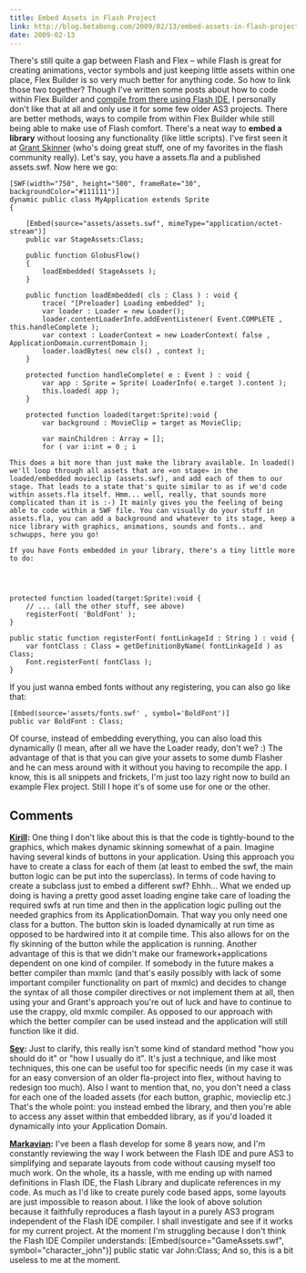 ```yaml
---
title: Embed Assets in Flash Project
link: http://blog.betabong.com/2009/02/13/embed-assets-in-flash-project/
date: 2009-02-13
---
```



There's still quite a gap between Flash and Flex – while Flash is great for creating animations, vector symbols and just keeping little assets within one place, Flex Builder is so very much better for anything code. So how to link those two together? Though I've written some posts about how to code within Flex Builder and [compile from there using Flash IDE](/2008/12/03/test-movie-from-flex-to-flash-easy-way/), I personally don't like that at all and only use it for some few older AS3 projects. There are better methods, ways to compile from within Flex Builder while still being able to make use of Flash comfort. There's a neat way to **embed a library** without loosing any functionality (like little scripts). I've first seen it at [Grant Skinner](http://www.gskinner.com/blog/archives/2007/03/using_flash_sym.html) (who's doing great stuff, one of my favorites in the flash community really). Let's say, you have a assets.fla and a published assets.swf. Now here we go:
    
    
    [SWF(width="750", height="500", frameRate="30", backgroundColor="#111111")]
    dynamic public class MyApplication extends Sprite
    {
    	
    	[Embed(source="assets/assets.swf", mimeType="application/octet-stream")]
    	public var StageAssets:Class;
    	
    	public function GlobusFlow()
    	{
    		loadEmbedded( StageAssets );
    	}
    
    	public function loadEmbedded( cls : Class ) : void {
    		trace( "[Preloader] Loading embedded" );
    		var loader : Loader = new Loader();
    		loader.contentLoaderInfo.addEventListener( Event.COMPLETE , this.handleComplete );
    		var context : LoaderContext = new LoaderContext( false , ApplicationDomain.currentDomain );
    		loader.loadBytes( new cls() , context );
    	}
    
    	protected function handleComplete( e : Event ) : void {
    		var app : Sprite = Sprite( LoaderInfo( e.target ).content );
    		this.loaded( app );
    	}
    	
    	protected function loaded(target:Sprite):void {
    		var background : MovieClip = target as MovieClip;
    					
    		var mainChildren : Array = [];
    		for ( var i:int = 0 ; i
    
    This does a bit more than just make the library available. In loaded() we'll loop through all assets that are «on stage» in the loaded/embedded movieclip (assets.swf), and add each of them to our stage. That leads to a state that's quite similar to as if we'd code within assets.fla itself. Hmm... well, really, that sounds more complicated than it is :-) It mainly gives you the feeling of being able to code within a SWF file. You can visually do your stuff in assets.fla, you can add a background and whatever to its stage, keep a nice library with graphics, animations, sounds and fonts.. and schwupps, here you go!
    
    If you have Fonts embedded in your library, there's a tiny little more to do:
    
    
    
    
    protected function loaded(target:Sprite):void {
    	// ... (all the other stuff, see above)
    	registerFont( 'BoldFont' );
    }
    
    public static function registerFont( fontLinkageId : String ) : void {
    	var fontClass : Class = getDefinitionByName( fontLinkageId ) as Class;
    	Font.registerFont( fontClass );
    }
    

If you just wanna embed fonts without any registering, you can also go like that: 
    
    
    [Embed(source='assets/fonts.swf' , symbol='BoldFont')]
    public var BoldFont : Class;
    

Of course, instead of embedding everything, you can also load this dynamically (I mean, after all we have the Loader ready, don't we? :) The advantage of that is that you can give your assets to some dumb Flasher and he can mess around with it without you having to recompile the app. I know, this is all snippets and frickets, I'm just too lazy right now to build an example Flex project. Still I hope it's of some use for one or the other.

## Comments

**[Kirill](#45 "2009-05-30 13:06:23"):** One thing I don't like about this is that the code is tightly-bound to the graphics, which makes dynamic skinning somewhat of a pain. Imagine having several kinds of buttons in your application. Using this approach you have to create a class for each of them (at least to embed the swf, the main button logic can be put into the superclass). In terms of code having to create a subclass just to embed a different swf? Ehhh... What we ended up doing is having a pretty good asset loading engine take care of loading the required swfs at run time and then in the application logic pulling out the needed graphics from its ApplicationDomain. That way you only need one class for a button. The button skin is loaded dynamically at run time as opposed to be hardwired into it at compile time. This also allows for on the fly skinning of the button while the application is running. Another advantage of this is that we didn't make our framework+applications dependent on one kind of compiler. If somebody in the future makes a better compiler than mxmlc (and that's easily possibly with lack of some important compiler functionality on part of mxmlc) and decides to change the syntax of all those compiler directives or not implement them at all, then using your and Grant's approach you're out of luck and have to continue to use the crappy, old mxmlc compiler. As opposed to our approach with which the better compiler can be used instead and the application will still function like it did.

**[Sev](#46 "2009-06-02 09:39:01"):** Just to clarify, this really isn't some kind of standard method "how you should do it" or "how I usually do it". It's just a technique, and like most techniques, this one can be useful too for specific needs (in my case it was for an easy conversion of an older fla-project into flex, without having to redesign too much). Also I want to mention that, no, you don't need a class for each one of the loaded assets (for each button, graphic, movieclip etc.) That's the whole point: you instead embed the library, and then you're able to access any asset within that embedded library, as if you'd loaded it dynamically into your Application Domain.

**[Markavian](#64 "2009-08-27 17:42:08"):** I've been a flash develop for some 8 years now, and I'm constantly reviewing the way I work between the Flash IDE and pure AS3 to simplifying and separate layouts from code without causing myself too much work. On the whole, its a hassle, with me ending up with named definitions in Flash IDE, the Flash Library and duplicate references in my code. As much as I'd like to create purely code based apps, some layouts are just impossible to reason about. I like the look of above solution because it faithfully reproduces a flash layout in a purely AS3 program independent of the Flash IDE compiler. I shall investigate and see if it works for my current project. At the moment I'm struggling because I don't think the Flash IDE Compiler understands: [Embed(source="GameAssets.swf", symbol="character_john")] public static var John:Class; And so, this is a bit useless to me at the moment.

